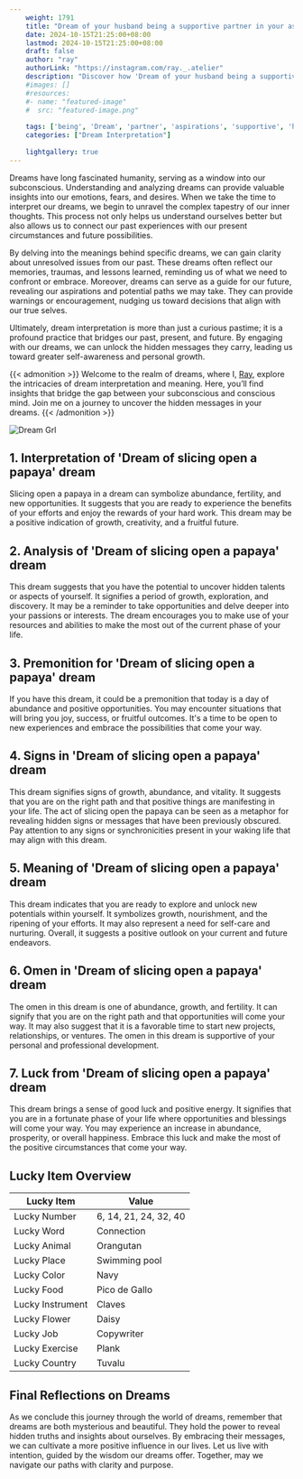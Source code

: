 ```yaml
---
    weight: 1791
    title: "Dream of your husband being a supportive partner in your aspirations."  # Assuming 'title' column exists
    date: 2024-10-15T21:25:00+08:00
    lastmod: 2024-10-15T21:25:00+08:00
    draft: false
    author: "ray"
    authorLink: "https://instagram.com/ray._.atelier"
    description: "Discover how 'Dream of your husband being a supportive partner in your aspirations.' can interpret your future and uncover its significant meanings in your life."
    #images: []
    #resources:
    #- name: "featured-image"
    #  src: "featured-image.png"
    
    tags: ['being', 'Dream', 'partner', 'aspirations', 'supportive', 'husband']
    categories: ["Dream Interpretation"]
    
    lightgallery: true
---
```

    
Dreams have long fascinated humanity, serving as a window into our subconscious. Understanding and analyzing dreams can provide valuable insights into our emotions, fears, and desires. When we take the time to interpret our dreams, we begin to unravel the complex tapestry of our inner thoughts. This process not only helps us understand ourselves better but also allows us to connect our past experiences with our present circumstances and future possibilities.

By delving into the meanings behind specific dreams, we can gain clarity about unresolved issues from our past. These dreams often reflect our memories, traumas, and lessons learned, reminding us of what we need to confront or embrace. Moreover, dreams can serve as a guide for our future, revealing our aspirations and potential paths we may take. They can provide warnings or encouragement, nudging us toward decisions that align with our true selves.

Ultimately, dream interpretation is more than just a curious pastime; it is a profound practice that bridges our past, present, and future. By engaging with our dreams, we can unlock the hidden messages they carry, leading us toward greater self-awareness and personal growth.

{{< admonition >}}
Welcome to the realm of dreams, where I, [Ray](https://instagram.com/ray._.atelier), explore the intricacies of dream interpretation and meaning. Here, you’ll find insights that bridge the gap between your subconscious and conscious mind. Join me on a journey to uncover the hidden messages in your dreams.
{{< /admonition >}}

![Dream Grl](https://cdn.pixabay.com/photo/2017/11/02/03/35/gothic-2910057_1280.jpg "Dream Grl")

## 1. Interpretation of 'Dream of slicing open a papaya' dream
 Slicing open a papaya in a dream can symbolize abundance, fertility, and new opportunities. It suggests that you are ready to experience the benefits of your efforts and enjoy the rewards of your hard work. This dream may be a positive indication of growth, creativity, and a fruitful future.

## 2. Analysis of 'Dream of slicing open a papaya' dream
 This dream suggests that you have the potential to uncover hidden talents or aspects of yourself. It signifies a period of growth, exploration, and discovery. It may be a reminder to take opportunities and delve deeper into your passions or interests. The dream encourages you to make use of your resources and abilities to make the most out of the current phase of your life.

## 3. Premonition for 'Dream of slicing open a papaya' dream
 If you have this dream, it could be a premonition that today is a day of abundance and positive opportunities. You may encounter situations that will bring you joy, success, or fruitful outcomes. It's a time to be open to new experiences and embrace the possibilities that come your way.

## 4. Signs in 'Dream of slicing open a papaya' dream
 This dream signifies signs of growth, abundance, and vitality. It suggests that you are on the right path and that positive things are manifesting in your life. The act of slicing open the papaya can be seen as a metaphor for revealing hidden signs or messages that have been previously obscured. Pay attention to any signs or synchronicities present in your waking life that may align with this dream.

## 5. Meaning of 'Dream of slicing open a papaya' dream
 This dream indicates that you are ready to explore and unlock new potentials within yourself. It symbolizes growth, nourishment, and the ripening of your efforts. It may also represent a need for self-care and nurturing. Overall, it suggests a positive outlook on your current and future endeavors.

## 6. Omen in 'Dream of slicing open a papaya' dream
 The omen in this dream is one of abundance, growth, and fertility. It can signify that you are on the right path and that opportunities will come your way. It may also suggest that it is a favorable time to start new projects, relationships, or ventures. The omen in this dream is supportive of your personal and professional development.

## 7. Luck from 'Dream of slicing open a papaya' dream
 This dream brings a sense of good luck and positive energy. It signifies that you are in a fortunate phase of your life where opportunities and blessings will come your way. You may experience an increase in abundance, prosperity, or overall happiness. Embrace this luck and make the most of the positive circumstances that come your way.

## Lucky Item Overview
| Lucky Item          | Value              |
|---------------|--------------------|
| Lucky Number        | 6, 14, 21, 24, 32, 40  |
| Lucky Word          | Connection |
| Lucky Animal        | Orangutan |
| Lucky Place         | Swimming pool     |
| Lucky Color         | Navy     |
| Lucky Food          | Pico de Gallo      |
| Lucky Instrument    | Claves |
| Lucky Flower        | Daisy    |
| Lucky Job           | Copywriter       |
| Lucky Exercise      | Plank  |
| Lucky Country       | Tuvalu    |


##  Final Reflections on Dreams

As we conclude this journey through the world of dreams, remember that dreams are both mysterious and beautiful. They hold the power to reveal hidden truths and insights about ourselves. By embracing their messages, we can cultivate a more positive influence in our lives. Let us live with intention, guided by the wisdom our dreams offer. Together, may we navigate our paths with clarity and purpose.
